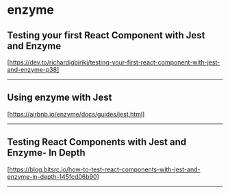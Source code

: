 # enzyme

## Testing your first React Component with Jest and Enzyme

[https://dev.to/richardigbiriki/testing-your-first-react-component-with-jest-and-enzyme-p38]

---

## Using enzyme with Jest

[https://airbnb.io/enzyme/docs/guides/jest.html]

---

## Testing React Components with Jest and Enzyme- In Depth

[https://blog.bitsrc.io/how-to-test-react-components-with-jest-and-enzyme-in-depth-145fcd06b90]

---